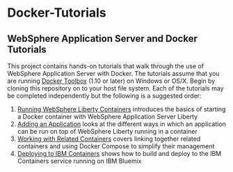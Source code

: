 # Docker-Tutorials

## WebSphere Application Server and Docker Tutorials

This project contains hands-on tutorials that walk through the use of WebSphere Application Server with Docker. The tutorials assume that you are running [Docker Toolbox](https://www.docker.com/products/docker-toolbox/) (1.10 or later) on Windows or OS/X. Begin by cloning this repository on to your host file system. Each of the tutorials may be completed independently but the following is a suggested order:

1. [Running WebSphere Liberty Containers](liberty) introduces the basics of starting a Docker container with WebSphere Application Server Liberty
2. [Adding an Application](app) looks at the different ways in which an application can be run on top of WebSphere Liberty running in a container
3. [Working with Related Containers](compose) covers linking together related containers and using Docker Compose to simplify their management
4. [Deploying to IBM Containers](bluemix) shows how to build and deploy to the IBM Containers service running on IBM Bluemix